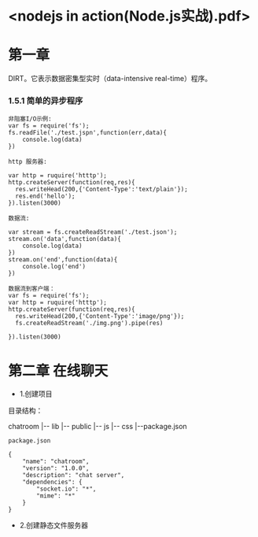 # <nodejs in action(Node.js实战).pdf>

# 第一章

DIRT。它表示数据密集型实时（data-intensive real-time）程序。

### 1.5.1 简单的异步程序
```
非阻塞I/O示例:
var fs = require('fs');
fs.readFile('./test.jspn',function(err,data){
    console.log(data)
})

http 服务器:

var http = ruquire('htttp');
http.createServer(function(req,res){
  res.writeHead(200,{'Content-Type':'text/plain'});
  res.end('hello');
}).listen(3000)

数据流:

var stream = fs.createReadStream('./test.json');
stream.on('data',function(data){
    console.log(data)
})
stream.on('end',function(data){
    console.log('end')
})

数据流到客户端：
var fs = require('fs');
var http = ruquire('htttp');
http.createServer(function(req,res){
  res.writeHead(200,{'Content-Type':'image/png'});
  fs.createReadStream('./img.png').pipe(res)
 
}).listen(3000)
```

# 第二章 在线聊天

- 1.创建项目

目录结构：

chatroom
|-- lib
|-- public
    |-- js
    |-- css
|--package.json

```
package.json

{
	"name": "chatroom",
	"version": "1.0.0",
	"description": "chat server",
	"dependencies": {
		"socket.io": "*",
		"mime": "*"
	}
}
```

- 2.创建静态文件服务器

